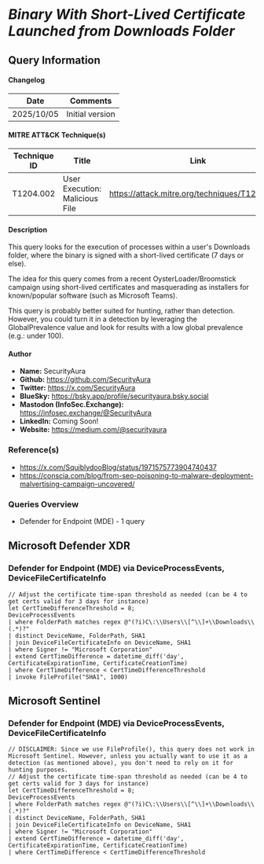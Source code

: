 # *Binary With Short-Lived Certificate Launched from Downloads Folder*

## Query Information

#### Changelog

| Date | Comments |
|---|---|
| 2025/10/05 | Initial version |

#### MITRE ATT&CK Technique(s)

| Technique ID | Title    | Link    |
| ---  | --- | --- |
| T1204.002 | User Execution: Malicious File | https://attack.mitre.org/techniques/T1204/002/ |

#### Description

This query looks for the execution of processes within a user's Downloads folder, where the binary is signed with a short-lived certificate (7 days or else).

The idea for this query comes from a recent OysterLoader/Broomstick campaign using short-lived certificates and masquerading as installers for known/popular software (such as Microsoft Teams).

This query is probably better suited for hunting, rather than detection. However, you could turn it in a detection by leveraging the GlobalPrevalence value and look for results with a low global prevalence (e.g.: under 100).

#### Author <Optional>
- **Name:** SecurityAura
- **Github:** https://github.com/SecurityAura
- **Twitter:** https://x.com/SecurityAura
- **BlueSky:** https://bsky.app/profile/securityaura.bsky.social
- **Mastodon (InfoSec.Exchange):** https://infosec.exchange/@SecurityAura
- **LinkedIn:** Coming Soon!
- **Website:** https://medium.com/@securityaura

### Reference(s) ####

- https://x.com/SquiblydooBlog/status/1971575773904740437
- https://conscia.com/blog/from-seo-poisoning-to-malware-deployment-malvertising-campaign-uncovered/

### Queries Overview ###

- Defender for Endpoint (MDE) - 1 query

## Microsoft Defender XDR ##
### Defender for Endpoint (MDE) via DeviceProcessEvents, DeviceFileCertificateInfo ###
```KQL
// Adjust the certificate time-span threshold as needed (can be 4 to get certs valid for 3 days for instance)
let CertTimeDifferenceThreshold = 8;
DeviceProcessEvents
| where FolderPath matches regex @"(?i)C\:\\Users\\[^\\]+\\Downloads\\(.*)?"
| distinct DeviceName, FolderPath, SHA1
| join DeviceFileCertificateInfo on DeviceName, SHA1
| where Signer != "Microsoft Corporation"
| extend CertTimeDifference = datetime_diff('day', CertificateExpirationTime, CertificateCreationTime)
| where CertTimeDifference < CertTimeDifferenceThreshold
| invoke FileProfile("SHA1", 1000)
```
## Microsoft Sentinel ##
### Defender for Endpoint (MDE) via DeviceProcessEvents, DeviceFileCertificateInfo ###
```KQL
// DISCLAIMER: Since we use FileProfile(), this query does not work in Microsoft Sentinel. However, unless you actually want to use it as a detection (as mentioned above), you don't need to rely on it for hunting purposes.
// Adjust the certificate time-span threshold as needed (can be 4 to get certs valid for 3 days for instance)
let CertTimeDifferenceThreshold = 8;
DeviceProcessEvents
| where FolderPath matches regex @"(?i)C\:\\Users\\[^\\]+\\Downloads\\(.*)?"
| distinct DeviceName, FolderPath, SHA1
| join DeviceFileCertificateInfo on DeviceName, SHA1
| where Signer != "Microsoft Corporation"
| extend CertTimeDifference = datetime_diff('day', CertificateExpirationTime, CertificateCreationTime)
| where CertTimeDifference < CertTimeDifferenceThreshold
```
